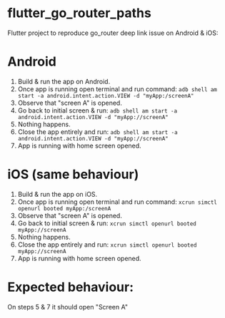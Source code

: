 # flutter_go_router_paths

Flutter project to reproduce go_router deep link issue on Android & iOS:

# Android

1. Build & run the app on Android.
2. Once app is running open terminal and run command:
   `adb shell am start -a android.intent.action.VIEW -d "myApp:/screenA"`
3. Observe that "screen A" is opened.
4. Go back to initial screen & run:
   `adb shell am start -a android.intent.action.VIEW -d "myApp://screenA"`
5. Nothing happens.
6. Close the app entirely and run:
   `adb shell am start -a android.intent.action.VIEW -d "myApp://screenA"`
7. App is running with home screen opened.

# iOS (same behaviour)

1. Build & run the app on iOS.
2. Once app is running open terminal and run command:
   `xcrun simctl openurl booted myApp:/screenA`
3. Observe that "screen A" is opened.
4. Go back to initial screen & run:
   `xcrun simctl openurl booted myApp://screenA`
5. Nothing happens.
6. Close the app entirely and run:
   `xcrun simctl openurl booted myApp://screenA`
7. App is running with home screen opened.

# Expected behaviour:

On steps 5 & 7 it should open "Screen A"

